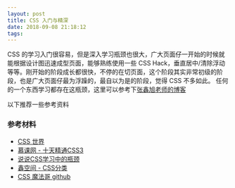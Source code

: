 ```yaml
---
layout: post
title: CSS 入门与精深
date: 2018-09-08 21:18:12
tags: 
---
```


CSS 的学习入门很容易，但是深入学习瓶颈也很大，广大页面仔一开始的时候就能根据设计图迅速成型页面，能够熟练使用一些 CSS Hack，垂直居中/清除浮动等等。刚开始的阶段成长都很快，不停的在切页面，这个阶段其实非常初级的阶段，也是广大页面仔最为浮躁的，最自以为是的阶段，觉得 CSS 不多如此。 任何的一个东西学习都存在这瓶颈，这里可以参考下[张鑫旭老师的博客](https://www.zhangxinxu.com/wordpress/2012/07/bottleneck-css-study/)

以下推荐一些参考资料




### 参考材料

- [CSS 世界](http://item.jd.com/12262251.html)
- [慕课网 - 十天精通CSS3](https://www.imooc.com/learn/33)
- [说说CSS学习中的瓶颈](https://www.zhangxinxu.com/wordpress/2012/07/bottleneck-css-study/)
- [鑫空间 - CSS分类](https://www.zhangxinxu.com/wordpress/category/css/)
- [CSS 魔法哥 github](https://github.com/cssmagic)




